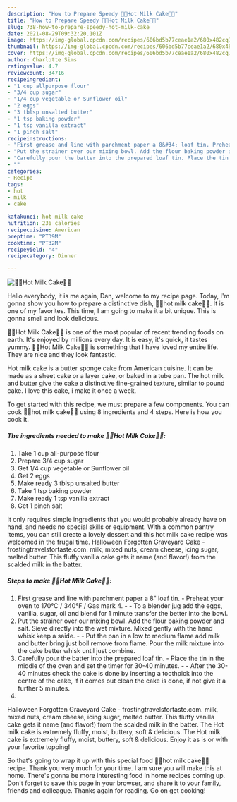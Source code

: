 ```yaml
---
description: "How to Prepare Speedy 🍰🥛Hot Milk Cake🥛🍰"
title: "How to Prepare Speedy 🍰🥛Hot Milk Cake🥛🍰"
slug: 738-how-to-prepare-speedy-hot-milk-cake
date: 2021-08-29T09:32:20.101Z
image: https://img-global.cpcdn.com/recipes/606bd5b77ceae1a2/680x482cq70/hot-milk-cake-recipe-main-photo.jpg
thumbnail: https://img-global.cpcdn.com/recipes/606bd5b77ceae1a2/680x482cq70/hot-milk-cake-recipe-main-photo.jpg
cover: https://img-global.cpcdn.com/recipes/606bd5b77ceae1a2/680x482cq70/hot-milk-cake-recipe-main-photo.jpg
author: Charlotte Sims
ratingvalue: 4.7
reviewcount: 34716
recipeingredient:
- "1 cup allpurpose flour"
- "3/4 cup sugar"
- "1/4 cup vegetable or Sunflower oil"
- "2 eggs"
- "3 tblsp unsalted butter"
- "1 tsp baking powder"
- "1 tsp vanilla extract"
- "1 pinch salt"
recipeinstructions:
- "First grease and line with parchment paper a 8&#34; loaf tin. Preheat your oven to 170°C / 340°F / Gas mark 4.  To a blender jug add the eggs, vanilla, sugar, oil and blend for 1 minute transfer the better into the bowl."
- "Put the strainer over our mixing bowl. Add the flour baking powder and salt. Sieve directly into the wet mixture. Mixed gently with the hand whisk keep a saide.  Put the pan in a low to medium flame add milk and butter bring just boil remove from flame. Pour the milk mixture into the cake better whisk until just combine."
- "Carefully pour the batter into the prepared loaf tin. Place the tin in the middle of the oven and set the timer for 30-40 minutes.  After the 30-40 minutes check the cake is done by inserting a toothpick into the centre of the cake, if it comes out clean the cake is done, if not give it a further 5 minutes."
- ""
categories:
- Recipe
tags:
- hot
- milk
- cake

katakunci: hot milk cake 
nutrition: 236 calories
recipecuisine: American
preptime: "PT39M"
cooktime: "PT32M"
recipeyield: "4"
recipecategory: Dinner

---
```



![🍰🥛Hot Milk Cake🥛🍰](https://img-global.cpcdn.com/recipes/606bd5b77ceae1a2/680x482cq70/hot-milk-cake-recipe-main-photo.jpg)

Hello everybody, it is me again, Dan, welcome to my recipe page. Today, I'm gonna show you how to prepare a distinctive dish, 🍰🥛hot milk cake🥛🍰. It is one of my favorites. This time, I am going to make it a bit unique. This is gonna smell and look delicious.

🍰🥛Hot Milk Cake🥛🍰 is one of the most popular of recent trending foods on earth. It's enjoyed by millions every day. It is easy, it's quick, it tastes yummy. 🍰🥛Hot Milk Cake🥛🍰 is something that I have loved my entire life. They are nice and they look fantastic.

Hot milk cake is a butter sponge cake from American cuisine. It can be made as a sheet cake or a layer cake, or baked in a tube pan. The hot milk and butter give the cake a distinctive fine-grained texture, similar to pound cake. I love this cake, i make it once a week.


To get started with this recipe, we must prepare a few components. You can cook 🍰🥛hot milk cake🥛🍰 using 8 ingredients and 4 steps. Here is how you cook it.

<!--inarticleads1-->

##### The ingredients needed to make 🍰🥛Hot Milk Cake🥛🍰:

1. Take 1 cup all-purpose flour
1. Prepare 3/4 cup sugar
1. Get 1/4 cup vegetable or Sunflower oil
1. Get 2 eggs
1. Make ready 3 tblsp unsalted butter
1. Take 1 tsp baking powder
1. Make ready 1 tsp vanilla extract
1. Get 1 pinch salt


It only requires simple ingredients that you would probably already have on hand, and needs no special skills or equipment. With a common pantry items, you can still create a lovely dessert and this hot milk cake recipe was welcomed in the frugal time. Halloween Forgotten Graveyard Cake - frostingtravelsfortaste.com. milk, mixed nuts, cream cheese, icing sugar, melted butter. This fluffy vanilla cake gets it name (and flavor!) from the scalded milk in the batter. 

<!--inarticleads2-->

##### Steps to make 🍰🥛Hot Milk Cake🥛🍰:

1. First grease and line with parchment paper a 8&#34; loaf tin. - Preheat your oven to 170°C / 340°F / Gas mark 4. -  - To a blender jug add the eggs, vanilla, sugar, oil and blend for 1 minute transfer the better into the bowl.
1. Put the strainer over our mixing bowl. Add the flour baking powder and salt. Sieve directly into the wet mixture. Mixed gently with the hand whisk keep a saide. -  - Put the pan in a low to medium flame add milk and butter bring just boil remove from flame. Pour the milk mixture into the cake better whisk until just combine.
1. Carefully pour the batter into the prepared loaf tin. - Place the tin in the middle of the oven and set the timer for 30-40 minutes. -  - After the 30-40 minutes check the cake is done by inserting a toothpick into the centre of the cake, if it comes out clean the cake is done, if not give it a further 5 minutes.
1. 


Halloween Forgotten Graveyard Cake - frostingtravelsfortaste.com. milk, mixed nuts, cream cheese, icing sugar, melted butter. This fluffy vanilla cake gets it name (and flavor!) from the scalded milk in the batter. The Hot milk cake is extremely fluffy, moist, buttery, soft &amp; delicious. The Hot milk cake is extremely fluffy, moist, buttery, soft &amp; delicious. Enjoy it as is or with your favorite topping! 

So that's going to wrap it up with this special food 🍰🥛hot milk cake🥛🍰 recipe. Thank you very much for your time. I am sure you will make this at home. There's gonna be more interesting food in home recipes coming up. Don't forget to save this page in your browser, and share it to your family, friends and colleague. Thanks again for reading. Go on get cooking!
